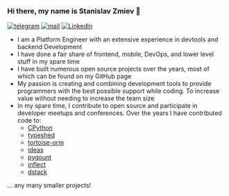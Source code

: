 ### Hi there, my name is Stanislav Zmiev 👋

[![telegram](https://img.shields.io/static/v1?style=flat-square&message=telegram&color=26A5E4&logo=Telegram&logoColor=FFFFFF&label=)](https://t.me/zmievsa)
[![mail](https://img.shields.io/badge/gmail-c14438?style=flat-square&message=gmail&logo=Gmail&logoColor=white&link=mailto:zmievsa@gmail.com)](mailto:zmievsa@gmail.com)
[![Linkedln](https://img.shields.io/badge/linkedin-0077B5?style=flat-square&logo=linkedin&logoColor=white)](https://www.linkedin.com/in/stanislav-zmiev/)

- I am a Platform Engineer with an extensive experience in devtools and backend Development
- I have done a fair share of frontend, mobile, DevOps, and lower level stuff in my spare time
- I have built numerous open source projects over the years, most of which can be found on my GitHub page
- My passion is creating and combining development tools to provide programmers with the best possible support while coding. To increase value without needing to increase the team size
- In my spare time, I contribute to open source and participate in developer meetups and conferences. Over the years I have contributed code to:
  - [CPython](https://github.com/python/cpython/pulls?q=is%3Apr+author%3Azmievsa+)
  - [typeshed](https://github.com/python/typeshed/pulls?q=is%3Apr+author%3Azmievsa+)
  - [tortoise-orm](https://github.com/tortoise/tortoise-orm/pulls?q=is%3Apr+author%3Azmievsa+)
  - [ideas](https://github.com/aroberge/ideas)
  - [pygount](https://github.com/roskakori/pygount/pulls?q=is%3Apr+author%3Azmievsa+)
  - [inflect](https://github.com/jaraco/inflect/pulls?q=is%3Apr+author%3Azmievsa+)
  - [dstack](https://github.com/dstackai/dstack/pulls?q=+is%3Apr+author%3Azmievsa)
  
... any many smaller projects! 
